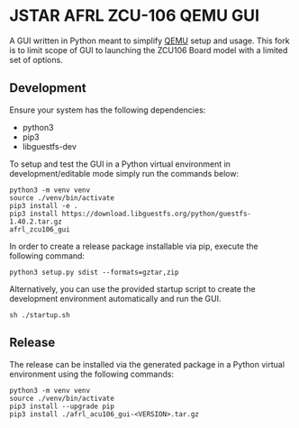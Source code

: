 # JSTAR AFRL ZCU-106 QEMU GUI
A GUI written in Python meant to simplify [QEMU](https://github.com/qemu/qemu) setup and usage.  This fork is to limit scope of GUI to launching the ZCU106 Board model with a limited set of options.

## Development

Ensure your system has the following dependencies:
- python3
- pip3
- libguestfs-dev

To setup and test the GUI in a Python virtual environment in development/editable mode simply run the
commands below:

```
python3 -m venv venv 
source ./venv/bin/activate
pip3 install -e .
pip3 install https://download.libguestfs.org/python/guestfs-1.40.2.tar.gz
afrl_zcu106_gui
```

In order to create a release package installable via pip, execute the following command:

```
python3 setup.py sdist --formats=gztar,zip
```

Alternatively, you can use the provided startup script to create the development environment
automatically and run the GUI.

```
sh ./startup.sh
```

## Release

The release can be installed via the generated package in a Python virtual environment using the following
commands:

```
python3 -m venv venv 
source ./venv/bin/activate
pip3 install --upgrade pip
pip3 install ./afrl_acu106_gui-<VERSION>.tar.gz
```

